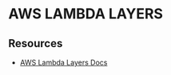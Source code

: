 # AWS LAMBDA LAYERS

## Resources
- [AWS Lambda Layers Docs](https://docs.aws.amazon.com/lambda/latest/dg/configuration-layers.html)
